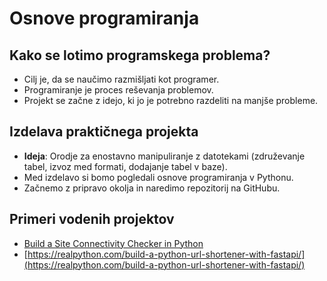 # Osnove programiranja

## Kako se lotimo programskega problema?
- Cilj je, da se naučimo razmišljati kot programer.
- Programiranje je proces reševanja problemov.
- Projekt se začne z idejo, ki jo je potrebno razdeliti na manjše probleme.

## Izdelava praktičnega projekta
- **Ideja**: Orodje za enostavno manipuliranje z datotekami (združevanje tabel, izvoz med formati, dodajanje tabel v baze).
- Med izdelavo si bomo pogledali osnove programiranja v Pythonu.
- Začnemo z pripravo okolja in naredimo repozitorij na GitHubu.

## Primeri vodenih projektov
- [Build a Site Connectivity Checker in Python](https://realpython.com/site-connectivity-checker-python/)
- [https://realpython.com/build-a-python-url-shortener-with-fastapi/](https://realpython.com/build-a-python-url-shortener-with-fastapi/)

